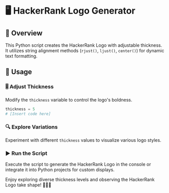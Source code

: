 

# 🖥️ HackerRank Logo Generator

## 🌟 Overview

This Python script creates the HackerRank Logo with adjustable thickness. It utilizes string alignment methods (`rjust()`, `ljust()`, `center()`) for dynamic text formatting.

## 🚀 Usage

### 🎚️ Adjust Thickness

Modify the `thickness` variable to control the logo's boldness.

```python
thickness = 5
# [Insert code here]
```

### 🔍 Explore Variations

Experiment with different `thickness` values to visualize various logo styles.

### ▶️ Run the Script

Execute the script to generate the HackerRank Logo in the console or integrate it into Python projects for custom displays.

Enjoy exploring diverse thickness levels and observing the HackerRank Logo take shape! 🌈🔠✨
